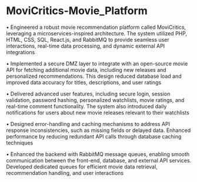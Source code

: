 # MoviCritics-Movie_Platform

• Engineered a robust movie recommendation platform called MoviCritics, leveraging a microservices-inspired architecture. The system
utilized PHP, HTML, CSS, SQL, React.js, and RabbitMQ to provide seamless user interactions, real-time data processing, and dynamic
external API integrations

• Implemented a secure DMZ layer to integrate with an open-source movie API for fetching additional movie data, including new
releases and personalized recommendations. This design reduced database load and improved data accuracy for titles, descriptions,
and user ratings

• Delivered advanced user features, including secure login, session validation, password hashing, personalized watchlists, movie ratings,
and real-time comment functionality. The system also introduced daily notifications for users about new movie releases relevant to
their watchlists

• Designed error-handling and caching mechanisms to address API response inconsistencies, such as missing fields or delayed data.
Enhanced performance by reducing redundant API calls through database caching techniques

• Enhanced the backend with RabbitMQ message queues, enabling smooth communication between the front-end, database, and
external API services. Developed dedicated queues for efficient movie data retrieval, recommendation handling, and user interactions
